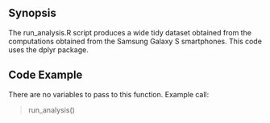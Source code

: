 ## Synopsis
The run_analysis.R script produces a wide tidy dataset obtained from the computations
obtained from the Samsung Galaxy S smartphones.
This code uses the dplyr package.

## Code Example
There are no variables to pass to this function.
Example call:
>run_analysis()